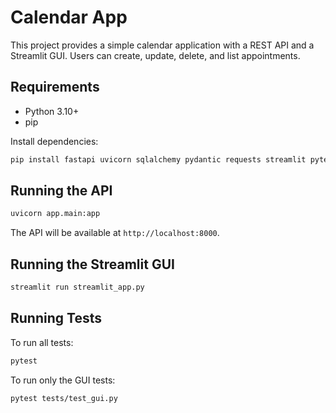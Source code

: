 # Calendar App

This project provides a simple calendar application with a REST API and a Streamlit GUI. Users can create, update, delete, and list appointments.

## Requirements

- Python 3.10+
- pip

Install dependencies:

```bash
pip install fastapi uvicorn sqlalchemy pydantic requests streamlit pytest
```

## Running the API

```bash
uvicorn app.main:app
```

The API will be available at `http://localhost:8000`.

## Running the Streamlit GUI

```bash
streamlit run streamlit_app.py
```

## Running Tests

To run all tests:

```bash
pytest
```

To run only the GUI tests:

```bash
pytest tests/test_gui.py
```
